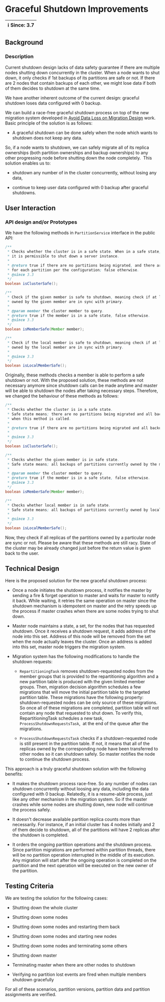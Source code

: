 # Graceful Shutdown Improvements

|ℹ️ Since: 3.7| 
|-------------|

## Background

### Description

Current shutdown design lacks of data safety guarantee if there are
multiple nodes shutting down concurrently in the cluster. When a node
wants to shut down, it only checks if 1st backups of its partitions are
safe or not. If there are 2 nodes that contain backups of each other, we
might lose data if both of them decides to shutdown at the same time. 

We have another inherent outcome of the current design: graceful
shutdown loses data configured with 0 backup. 

We can build a race-free graceful shutdown process on top of the new
migration system developed in [Avoid Data Loss on Migration Design](01-avoid-data-loss-on-migration.md) work.
Basic principle of the solution is as follows:

-   A graceful shutdown can be done safely when the node which wants to
    shutdown does not keep any data. 

So, if a node wants to shutdown, we can safely migrate all of its
replica ownerships (both partition ownerships and backup ownerships) to
any other progressing node before shutting down the node completely.
 This solution enables us to:

-   shutdown any number of in the cluster concurrently, without losing
    any data,

-   continue to keep user data configured with 0 backup after graceful
    shutdowns.

## User Interaction

### API design and/or Prototypes

We have the following methods in `PartitionService` interface in the
public API:

```java
/**
 * Checks whether the cluster is in a safe state. When in a safe state,
 * it is permissible to shut down a server instance.
 *
 * @return true if there are no partitions being migrated, and there are sufficient backups
 * for each partition per the configuration; false otherwise.
 * @since 3.3
 */
boolean isClusterSafe();

/**
 * Check if the given member is safe to shutdown, meaning check if at least one backup of the partitions
 * owned by the given member are in sync with primary.
 *
 * @param member the cluster member to query.
 * @return true if the member is in a safe state, false otherwise.
 * @since 3.3
 */
boolean isMemberSafe(Member member);

/**
 * Check if the local member is safe to shutdown, meaning check if at least one backup of the partitions
 * owned by the local member are in sync with primary.
 *
 * @since 3.3
 */
boolean isLocalMemberSafe();
```

Originally, these methods checks a member is able to perform a safe
shutdown or not. With the proposed solution, these methods are not
necessary anymore since shutdown calls can be made anytime and master
will be able to shutdown the nodes after taking necessary steps.
Therefore, we changed the behaviour of these methods as follows:

```java
/**
 * Checks whether the cluster is in a safe state.
 * Safe state means; there are no partitions being migrated and all backups are in sync
 * when this method is called.
 *
 * @return true if there are no partitions being migrated and all backups are in sync.
 *
 * @since 3.3
 */
boolean isClusterSafe();

/**
 * Checks whether the given member is in safe state.
 * Safe state means; all backups of partitions currently owned by the member are in sync when this method is called.
 *
 * @param member the cluster member to query.
 * @return true if the member is in a safe state, false otherwise.
 * @since 3.3
 */
boolean isMemberSafe(Member member);

/**
 * Checks whether local member is in safe state.
 * Safe state means; all backups of partitions currently owned by local member are in sync when this method is called.
 *
 * @since 3.3
 */
boolean isLocalMemberSafe();
```

Now, they check if all replicas of the partitions owned by a particular
node are sync or not. Please be aware that these methods are still racy.
State of the cluster may be already changed just before the return value
is given back to the user.  

## Technical Design

Here is the proposed solution for the new graceful shutdown process:

-   Once a node initiates the shutdown process, it notifies the master
    by sending a fire & forget operation to master and waits for master
    to notify it back. While waiting, it retries the same operation on
    master since the shutdown mechanism is idempotent on master and the
    retry speeds up the process if master crashes when there are some
    nodes trying to shut down. 

-   Master node maintains a state, a set, for the nodes that has
    requested shutdown. Once it receives a shutdown request, it adds
    address of the node into this set. Address of this node will be
    removed from the set when the node actually leaves the cluster. Once
    an address is added into this set, master node triggers the
    migration system. 

-   Migration system has the following modifications to handle the
    shutdown requests:

    -   `RepartitioningTask` removes shutdown-requested nodes from the
        member groups that is provided to the repartitioning algorithm
        and a new partition table is produced with the given limited
        member groups. Then, migration decision algorithm schedules a
        few migrations that will move the initial partition table to the
        targeted partition table. These migrations have the following
        property: shutdown-requested nodes can be only source of these
        migrations. So once all of these migrations are completed,
        partition table will not contain any node that requested to shut
        down. To verify this, RepartitioningTask schedules a new task,
        `ProcessShutdownRequestsTask`,  at the end of the queue after
        the migrations.

    -   `ProcessShutdownRequestsTask` checks if a shutdown-requested
        node is still present in the partition table. If not, it means
        that all of the replicas owned by the corresponding node have
        been transferred to other nodes so it can shutdown safely. So
        master notifies the node to continue the shutdown process. 

  

This approach is a truly graceful shutdown solution with the following
benefits:

-   It makes the shutdown process race-free. So any number of nodes can
    shutdown concurrently without loosing any data, including the data
    configured with 0 backup. Relatedly, it is a resume-able process,
    just like any other mechanism in the migration system. So if the
    master crashes while some nodes are shutting down, new node will
    continue the process safely. 

-   It doesn't decrease available partition replica counts more than
    necessarily. For instance, if an initial cluster has 4 nodes
    initially and 2 of them decide to shutdown, all of the partitions
    will have 2 replicas after the shutdown is completed.

-   It orders the ongoing partition operations and the shutdown process.
    Since partition migrations are performed within partition threads,
    there will be no partition operation interrupted in the middle of
    its execution. Any migration will start after the ongoing operation
    is completed on the partition and the next operation will be
    executed on the new owner of the partition. 

## Testing Criteria

We are testing the solution for the following cases:

-   Shutting down the whole cluster

-   Shutting down some nodes

-   Shutting down some nodes and restarting them back  

-   Shutting down some nodes and starting new nodes 

-   Shutting down some nodes and terminating some others

-   Shutting down master 

-   Terminating master when there are other nodes to shutdown 

-   Verifying no partition lost events are fired when multiple members
    shutdown gracefully

For all of these scenarios, partition versions, partition data and
partition assignments are verified.  

  

  

  

  
